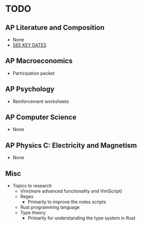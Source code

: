 # TODO

## AP Literature and Composition
- None
- [SEE KEY DATES](./keydates.md)

## AP Macroeconomics
- Participation packet

## AP Psychology
- Reinforcement worksheets

## AP Computer Science
- None

## AP Physics C: Electricity and Magnetism
- None

## Misc
- Topics to research
    * Vim(more advanced functionality and VimScript)
    * Regex
        + Primarily to improve the notes scripts
    * Rust programming language
    * Type theory
        + Primarily for understanding the type system in Rust
